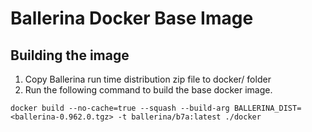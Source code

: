 # Ballerina Docker Base Image

## Building the image

1. Copy Ballerina run time distribution zip file to docker/ folder
1. Run the following command to build the base docker image.

```docker build --no-cache=true --squash --build-arg BALLERINA_DIST=<ballerina-0.962.0.tgz> -t ballerina/b7a:latest ./docker```
